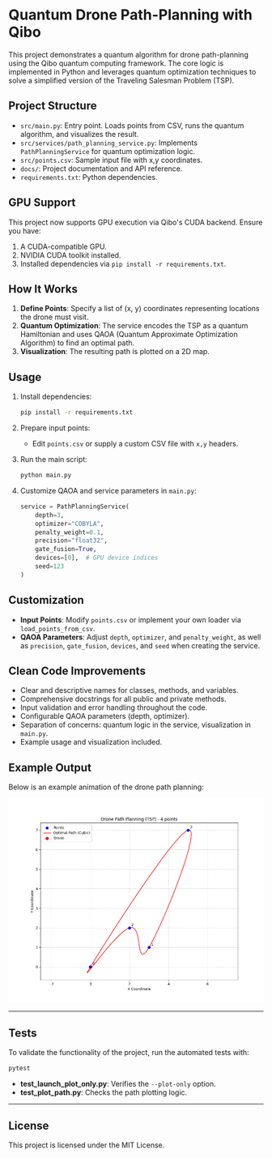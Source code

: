 # Quantum Drone Path-Planning with Qibo

This project demonstrates a quantum algorithm for drone path-planning using the Qibo quantum computing framework. The core logic is implemented in Python and leverages quantum optimization techniques to solve a simplified version of the Traveling Salesman Problem (TSP).

## Project Structure

- `src/main.py`: Entry point. Loads points from CSV, runs the quantum algorithm, and visualizes the result.
- `src/services/path_planning_service.py`: Implements `PathPlanningService` for quantum optimization logic.
- `src/points.csv`: Sample input file with x,y coordinates.
- `docs/`: Project documentation and API reference.
- `requirements.txt`: Python dependencies.

## GPU Support

This project now supports GPU execution via Qibo's CUDA backend. Ensure you have:
 1. A CUDA-compatible GPU.
 2. NVIDIA CUDA toolkit installed.
 3. Installed dependencies via `pip install -r requirements.txt`.

## How It Works

1. **Define Points**: Specify a list of (x, y) coordinates representing locations the drone must visit.
2. **Quantum Optimization**: The service encodes the TSP as a quantum Hamiltonian and uses QAOA (Quantum Approximate Optimization Algorithm) to find an optimal path.
3. **Visualization**: The resulting path is plotted on a 2D map.

## Usage

1. Install dependencies:
   ```bash
   pip install -r requirements.txt
   ```

2. Prepare input points:
   - Edit `points.csv` or supply a custom CSV file with `x,y` headers.

3. Run the main script:
   ```bash
   python main.py
   ```

4. Customize QAOA and service parameters in `main.py`:
   ```python
   service = PathPlanningService(
       depth=3,
       optimizer="COBYLA",
       penalty_weight=0.1,
       precision="float32",
       gate_fusion=True,
       devices=[0],  # GPU device indices
       seed=123
   )
   ```

## Customization
- **Input Points**: Modify `points.csv` or implement your own loader via `load_points_from_csv`.
- **QAOA Parameters**: Adjust `depth`, `optimizer`, and `penalty_weight`, as well as `precision`, `gate_fusion`, `devices`, and `seed` when creating the service.

## Clean Code Improvements
- Clear and descriptive names for classes, methods, and variables.
- Comprehensive docstrings for all public and private methods.
- Input validation and error handling throughout the code.
- Configurable QAOA parameters (depth, optimizer).
- Separation of concerns: quantum logic in the service, visualization in `main.py`.
- Example usage and visualization included.

## Example Output
Below is an example animation of the drone path planning:

![Drone Path Planning Animation](docs/drone_path_animation.gif)

---

## Tests
To validate the functionality of the project, run the automated tests with:
```bash
pytest
```

- **test_launch_plot_only.py**: Verifies the `--plot-only` option.
- **test_plot_path.py**: Checks the path plotting logic.

---

## License

This project is licensed under the MIT License.
